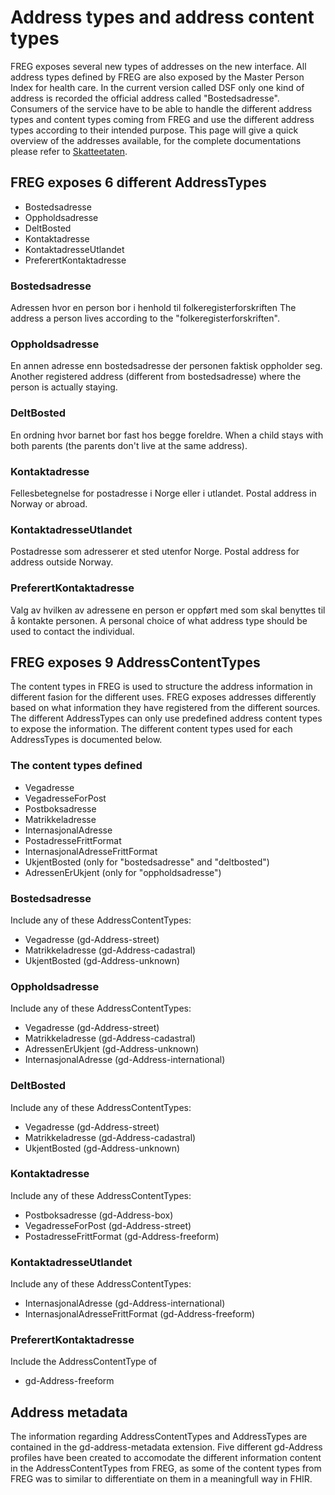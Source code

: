 # Address types and address content types

FREG exposes several new types of addresses on the new interface. All address types defined by FREG are also exposed by the Master Person Index for health care. In the current version called DSF only one kind of address is recorded the official address called "Bostedsadresse". Consumers of the service have to be able to handle the different address types and content types coming from FREG and use the different address types according to their intended purpose. This page will give a quick overview of the addresses available, for the complete documentations please refer to [Skatteetaten](https://skatteetaten.github.io/folkeregisteret-api-dokumentasjon/informasjonsmodell/).

## FREG exposes 6 different AddressTypes

- Bostedsadresse 
- Oppholdsadresse 
- DeltBosted 
- Kontaktadresse 
- KontaktadresseUtlandet 
- PreferertKontaktadresse

### Bostedsadresse
Adressen hvor en person bor i henhold til folkeregisterforskriften
The address a person lives according to the "folkeregisterforskriften".

### Oppholdsadresse
En annen adresse enn bostedsadresse der personen faktisk oppholder seg.
Another registered address (different from bostedsadresse) where the person is actually staying.

### DeltBosted
En ordning hvor barnet bor fast hos begge foreldre.
When a child stays with both parents (the parents don't live at the same address).

### Kontaktadresse
Fellesbetegnelse for postadresse i Norge eller i utlandet.
Postal address in Norway or abroad.

### KontaktadresseUtlandet
Postadresse som adresserer et sted utenfor Norge.
Postal address for address outside Norway.

### PreferertKontaktadresse
Valg av hvilken av adressene en person er oppført med som skal benyttes til å
kontakte personen.
A personal choice of what address type should be used to contact the individual.

## FREG exposes 9 AddressContentTypes

The content types in FREG is used to structure the address information in different fasion for the different uses. FREG exposes addresses differently based on what information they have registered from the different sources. The different AddressTypes can only use predefined address content types to expose the information. The different content types used for each AddressTypes is documented below.

### The content types defined

- Vegadresse
- VegadresseForPost
- Postboksadresse
- Matrikkeladresse
- InternasjonalAdresse
- PostadresseFrittFormat
- InternasjonalAdresseFrittFormat
- UkjentBosted (only for "bostedsadresse" and "deltbosted")
- AdressenErUkjent (only for "oppholdsadresse")

### Bostedsadresse
Include any of these AddressContentTypes:
- Vegadresse (gd-Address-street)
- Matrikkeladresse (gd-Address-cadastral)
- UkjentBosted (gd-Address-unknown)

### Oppholdsadresse
Include any of these AddressContentTypes:
- Vegadresse (gd-Address-street)
- Matrikkeladresse (gd-Address-cadastral)
- AdressenErUkjent (gd-Address-unknown)
- InternasjonalAdresse (gd-Address-international)

### DeltBosted
Include any of these AddressContentTypes:
- Vegadresse (gd-Address-street)
- Matrikkeladresse (gd-Address-cadastral)
- UkjentBosted (gd-Address-unknown)

### Kontaktadresse
Include any of these AddressContentTypes:
- Postboksadresse (gd-Address-box)
- VegadresseForPost (gd-Address-street)
- PostadresseFrittFormat (gd-Address-freeform)

### KontaktadresseUtlandet
Include any of these AddressContentTypes:
- InternasjonalAdresse (gd-Address-international)
- InternasjonalAdresseFrittFormat (gd-Address-freeform)

### PreferertKontaktadresse
Include the AddressContentType of
- gd-Address-freeform

## Address metadata

The information regarding AddressContentTypes and AddressTypes  are contained in the gd-address-metadata extension. Five different gd-Address profiles have been created to accomodate the different information content in the AddressContentTypes from FREG, as some of the content types from FREG was to similar to differentiate on them in a meaningfull way in FHIR.